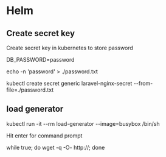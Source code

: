 # Helm 
## Create secret key 
Create secret key in kubernetes to store password 

DB_PASSWORD=password


echo -n 'password' > ./password.txt


kubectl create secret generic laravel-nginx-secret --from-file=./password.txt



## load generator
kubectl run -it --rm load-generator --image=busybox /bin/sh

Hit enter for command prompt

while true; do wget -q -O- http://<api-uri>; done
